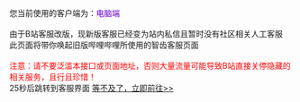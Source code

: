您当前使用的客户端为：<span style="color:#6600CC">电脑端</span><br>
<br>
由于B站客服改版，现新版客服已经变为站内私信且暂时没有社区相关人工客服<br>
此页面将带你唤起旧版哔哩哔哩所使用的智齿客服页面<br>
<br>
<span style="color:red">注意：请不要泛滥本接口或页面地址，否则大量流量可能导致B站直接关停隐藏的相关服务，且行且珍惜！</span><br>
<span id="time">25</span>秒后跳转到客服界面
<a href = "https://service.bilibili.com/v2/chat/pc/index.html?sysNum=102d1b48515346ec8e9fb543b54ec454"> 等不及了，立即前往>> </a>

<script>
    //const Http = new XMLHttpRequest();
//const url='https://service.bilibili.com/v2/chat/h5/index.html?sysNum=102d1b48515346ec8e9fb543b54ec454';
//Http.open("GET", url);
//Http.send();

//Http.onreadystatechange = (e) => {
  //console.log(Http.responseText)
    //document.write(Http.responseText);
//}     

//$.ajax({
            //url: "https://service.bilibili.com/v2/chat/pc/index.html?sysNum=102d1b48515346ec8e9fb543b54ec454",
            //method: "GET",
            //success : function(data) { // ajax返回的数据
                //$("#iframe").attr("srcdoc",data);
            //}
        //});

var second=25;
    var time = document.getElementById("time");
    function show() {
        second--;
        if(second==0){
            //跳转页面
            location.href="https://service.bilibili.com/v2/chat/pc/index.html?sysNum=102d1b48515346ec8e9fb543b54ec454";
        }
        //用来动态设置里面的内容
        time.innerHTML=second+"";

    }
    //用来实现这个一秒实现一次这个方法
    setInterval(show,1000);
    
</script>

